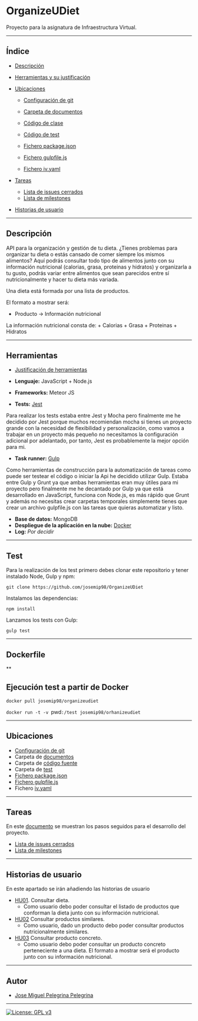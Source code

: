 # OrganizeUDiet
Proyecto para la asignatura de Infraestructura Virtual.

***

## Índice

+ [Descripción](https://github.com/josemip98/OrganizeUDiet#Descripción)

 + [Herramientas y su justificación](https://github.com/josemip98/OrganizeUDiet/blob/master/docs/herramientas.md)

 + [Ubicaciones](https://github.com/josemip98/OrganizeUDiet#Ubicaciones)
	 + [Configuración de git](https://github.com/josemip98/OrganizeUDiet/blob/master/docs/git_config.md)

	+ [Carpeta de documentos](https://github.com/josemip98/OrganizeUDiet/tree/master/docs)

	+ [Código de clase](https://github.com/josemip98/OrganizeUDiet/blob/master/src/dieta.js)
	
	+ [Código de test](https://github.com/josemip98/OrganizeUDiet/blob/master/tests/dieta.test.js)
	
	+ [Fichero package.json](https://github.com/josemip98/OrganizeUDiet/blob/master/package.json)
	
	+ [Fichero gulpfile.js](https://github.com/josemip98/OrganizeUDiet/blob/master/gulpfile.js)

	+ [Fichero iv.yaml](https://github.com/josemip98/OrganizeUDiet/blob/master/iv.yaml)

+ [Tareas](https://github.com/josemip98/OrganizeUDiet#Tareas)

	+ [Lista de issues cerrados](https://github.com/josemip98/OrganizeUDiet/issues?q=is%3Aissue+is%3Aclosed)
	+ [Lista de milestones](https://github.com/josemip98/OrganizeUDiet/milestones)

+ [Historias de usuario](https://github.com/josemip98/OrganizeUDiet#Historias-de-usuario)

***

## Descripción
API para la organización y gestión de tu dieta. ¿Tienes problemas para organizar tu dieta o estás cansado de comer siempre los mismos alimentos? 
Aquí podrás consultar todo tipo de alimentos junto con su información nutricional (calorias, grasa, proteinas y hidratos) y organizarla a tu gusto, podrás variar entre alimentos que sean parecidos entre sí nutricionalmente y hacer tu dieta más variada. 

Una dieta está formada por una lista de productos.

El formato a mostrar será:

+ Producto -> Información nutricional

La información nutricional consta de: 
	+ Calorias
	+ Grasa
	+ Proteinas
	+ Hidratos	
	
***

## Herramientas

 + [Justificación de herramientas](https://github.com/josemip98/OrganizeUDiet/blob/master/docs/herramientas.md)
 
 + **Lenguaje:** JavaScript + Node.js
 + **Frameworks:** Meteor JS
 + **Tests:** [Jest](https://github.com/josemip98/OrganizeUDiet/blob/master/docs/herramientas.md#tests)
 
 Para realizar los tests estaba entre Jest y Mocha pero finalmente me he decidido por Jest porque muchos recomiendan mocha si tienes un proyecto grande con la necesidad de flexibilidad y personalización, como vamos a trabajar en un proyecto más pequeño no necesitamos la configuración adicional por adelantado, por tanto, Jest es probablemente la mejor opción para mi.
 + **Task runner:** [Gulp](https://github.com/josemip98/OrganizeUDiet/blob/master/docs/herramientas.md#herramienta-de-construcci%C3%B3n)
 
 Como herramientas de construcción para la automatización de tareas como puede ser testear el código o iniciar la Api he decidido utilizar Gulp. Estaba entre Gulp y Grunt ya que ambas herramientas eran muy útiles para mi proyecto pero finalmente me he decantado por Gulp ya que está desarrollado en JavaScript, funciona con Node.js, es más rápido que Grunt y además no necesitas crear carpetas temporales simplemente tienes que crear un archivo gulpfile.js con las tareas que quieras automatizar y listo.
 + **Base de datos:** MongoDB
 + **Despliegue de la aplicación en la nube:** [Docker](https://github.com/josemip98/OrganizeUDiet/blob/master/docs/herramientas.md#despliegue-de-la-aplicaci%C3%B3n-en-la-nube)
 + **Log:** *Por decidir*

***

## Test

Para la realización de los test primero debes clonar este repositorio y tener instalado Node, Gulp y npm:

`git clone https://github.com/josemip98/OrganizeUDiet`

Instalamos las dependencias:

`npm install`

Lanzamos los tests con Gulp:

`gulp test`

***

## Dockerfile

**

## Ejecución test a partir de Docker

`docker pull josemip98/organizeudiet`

`docker run -t -v `pwd`:/test josemip98/orhanizeudiet`

***

## Ubicaciones

+ [Configuración de git](https://github.com/josemip98/OrganizeUDiet/blob/master/docs/git_config.md)
+ Carpeta de [documentos](https://github.com/josemip98/OrganizeUDiet/tree/master/docs)
+ Carpeta de [código fuente](https://github.com/josemip98/OrganizeUDiet/tree/master/src)
+ Carpeta de [test](https://github.com/josemip98/OrganizeUDiet/tree/master/tests)
+ [Fichero package.json](https://github.com/josemip98/OrganizeUDiet/blob/master/package.json)
+ [Fichero gulpfile.js](https://github.com/josemip98/OrganizeUDiet/blob/master/gulpfile.js)
+ Fichero [iv.yaml](https://github.com/josemip98/OrganizeUDiet/blob/master/iv.yaml)

***

## Tareas
En este [documento](https://github.com/josemip98/OrganizeUDiet/tree/master/docs/pasos.md) se muestran los pasos seguidos para el desarrollo del proyecto.

+ [Lista de issues cerrados](https://github.com/josemip98/OrganizeUDiet/issues?q=is%3Aissue+is%3Aclosed)
+ [Lista de milestones](https://github.com/josemip98/OrganizeUDiet/milestones)

***

## Historias de usuario
En este apartado se irán añadiendo las historias de usuario

+ [HU01](https://github.com/josemip98/OrganizeUDiet/issues/9). Consultar dieta.
	+ Como usuario debo poder consultar el listado de productos que conforman la dieta junto con su información nutricional.
+ [HU02](https://github.com/josemip98/OrganizeUDiet/issues/15) Consultar productos similares.
	+ Como usuario, dado un producto debo poder consultar productos nutricionalmente similares.
+ [HU03](https://github.com/josemip98/OrganizeUDiet/issues/20) Consultar producto concreto.
	+ Como usuario debo poder consultar un producto concreto perteneciente a una dieta. El formato a mostrar será el producto junto con su información nutricional.
	
***

## Autor
+ [Jose Miguel Pelegrina Pelegrina](https://github.com/josemip98)

***

[![License: GPL v3](https://img.shields.io/badge/License-GPLv3-blue.svg)](https://www.gnu.org/licenses/gpl-3.0)

